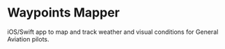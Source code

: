 # Waypoints Mapper

iOS/Swift app to map and track weather and visual conditions for General Aviation pilots.
